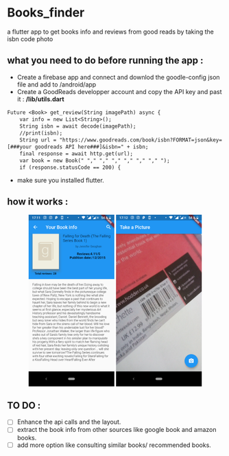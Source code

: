 # Books_finder
a flutter app to get books info and reviews from good reads by taking the isbn code photo

## what you need to do before running the app : 
- Create a firebase app and connect and downlod the goodle-config json file and add to /android/app
- Create a GoodReads developper account and copy the API key and past it :
**/lib/utils.dart**
```
Future <Book> get_review(String imagePath) async {
    var info = new List<String>();
    String isbn = await decode(imagePath);
    //print(isbn);
    String url = "https://www.goodreads.com/book/isbn?FORMAT=json&key=[###your goodreads API here###]&isbn=" + isbn;
    final response = await http.get(url);
    var book = new Book(" "," "," "," "," "," "," ");
    if (response.statusCode == 200) {

```
- make sure you installed flutter.

## how it works : 
<p align = 'center'>
  <img src = 'photo1.png' width="200">
  <img src = 'photo2.png'width="200">
</p>

## TO DO  :
- [ ] Enhance the api calls and the layout.
- [ ] extract the book info from other sources like google book and amazon books.
- [ ] add more option like consulting similar books/ recommended books.
